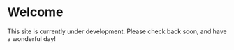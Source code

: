 # Welcome

This site is currently under development. Please check back soon, and have a wonderful day!
